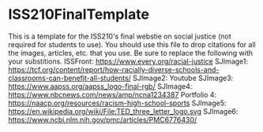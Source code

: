 # ISS210FinalTemplate
This is a template for the ISS210's final webstie on social justice (not required for students to use).
You should use this file to drop citations for all the images, articles, etc. that you use. 
Be sure to replace the following with your substitions.
ISSFront: https://www.every.org/racial-justice
SJImage1: https://tcf.org/content/report/how-racially-diverse-schools-and-classrooms-can-benefit-all-students/
SJImage2: Youtube
SJImage3: https://www.aapss.org/aapss_logo-final-rgb/
SJImage4: https://www.nbcnews.com/news/amp/ncna1234387
Portfolio 4: https://naacp.org/resources/racism-high-school-sports
SJImage5: https://en.wikipedia.org/wiki/File:TED_three_letter_logo.svg
SJImage6: https://www.ncbi.nlm.nih.gov/pmc/articles/PMC6776430/
